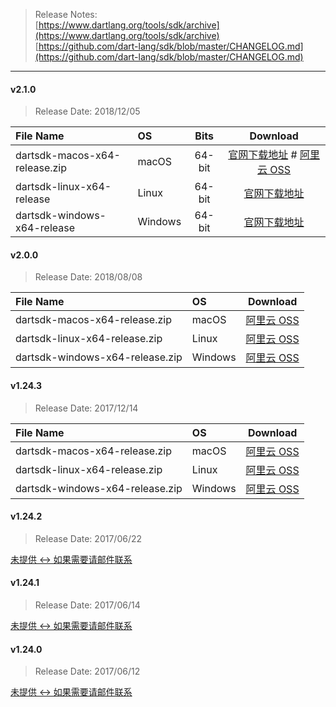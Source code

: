 > Release Notes:   
[https://www.dartlang.org/tools/sdk/archive](https://www.dartlang.org/tools/sdk/archive)  
[https://github.com/dart-lang/sdk/blob/master/CHANGELOG.md](https://github.com/dart-lang/sdk/blob/master/CHANGELOG.md)

---

#### v2.1.0

> Release Date: 2018/12/05

| File Name |   OS    |   Bits     | Download |
| :-------- | :------ | :------: | :------: |
| dartsdk-macos-x64-release.zip   |  macOS    |  64-bit   | [官网下载地址](https://storage.googleapis.com/dart-archive/channels/stable/release/2.1.0/sdk/dartsdk-macos-x64-release.zip) # [阿里云 OSS](https://dl-mirrors.oss-cn-shenzhen.aliyuncs.com/dartlang/2.1.0/dartsdk-macos-x64-release.zip) |
|  dartsdk-linux-x64-release  |  Linux    |  64-bit   | [官网下载地址](https://storage.googleapis.com/dart-archive/channels/stable/release/2.1.0/sdk/dartsdk-linux-x64-release.zip) |
|  dartsdk-windows-x64-release|  Windows    |  64-bit   | [官网下载地址](https://storage.googleapis.com/dart-archive/channels/stable/release/2.1.0/sdk/dartsdk-windows-x64-release.zip) |

#### v2.0.0

> Release Date: 2018/08/08

| File Name |   OS    | Download |
| :-------- | :------ | :------: |
| dartsdk-macos-x64-release.zip   |  macOS    | [阿里云 OSS](https://dl-mirrors.oss-cn-shenzhen.aliyuncs.com/dartlang/2.0.0/dartsdk-macos-x64-release.zip) |
| dartsdk-linux-x64-release.zip   |  Linux    | [阿里云 OSS](https://dl-mirrors.oss-cn-shenzhen.aliyuncs.com/dartlang/2.0.0/dartsdk-linux-x64-release.zip) |
| dartsdk-windows-x64-release.zip |  Windows  | [阿里云 OSS](https://dl-mirrors.oss-cn-shenzhen.aliyuncs.com/dartlang/2.0.0/dartsdk-windows-x64-release.zip) |

#### v1.24.3

> Release Date: 2017/12/14

| File Name |   OS    | Download |
| :-------- | :------ | :------: |
| dartsdk-macos-x64-release.zip   |  macOS    | [阿里云 OSS](https://dl-mirrors.oss-cn-shenzhen.aliyuncs.com/dartlang/1.24.3/dartsdk-macos-x64-release.zip) |
| dartsdk-linux-x64-release.zip   |  Linux    | [阿里云 OSS](https://dl-mirrors.oss-cn-shenzhen.aliyuncs.com/dartlang/1.24.3/dartsdk-linux-x64-release.zip) |
| dartsdk-windows-x64-release.zip |  Windows  | [阿里云 OSS](https://dl-mirrors.oss-cn-shenzhen.aliyuncs.com/dartlang/1.24.3/dartsdk-windows-x64-release.zip) |

#### v1.24.2

> Release Date: 2017/06/22

[未提供 <-> 如果需要请邮件联系]()

#### v1.24.1

> Release Date: 2017/06/14

[未提供 <-> 如果需要请邮件联系]()

#### v1.24.0

> Release Date: 2017/06/12

[未提供 <-> 如果需要请邮件联系]()
